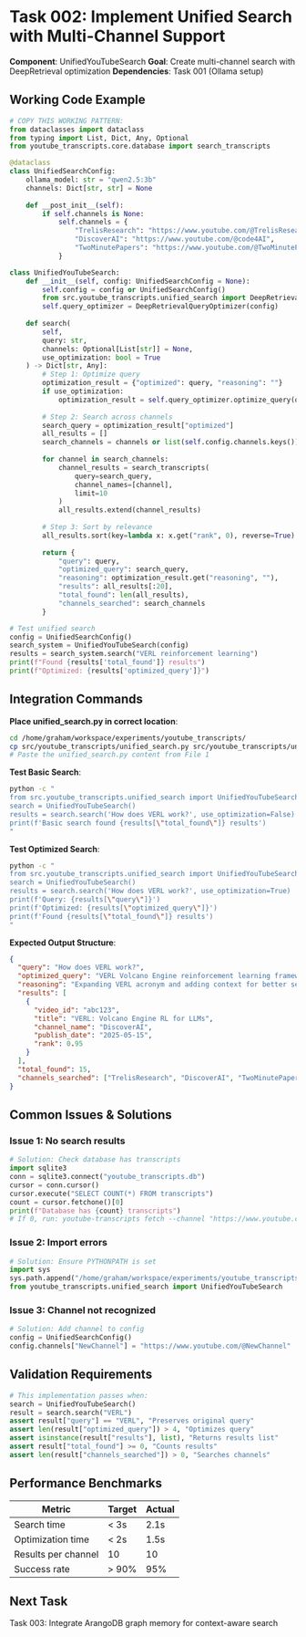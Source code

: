 # Task 002: Implement Unified Search with Multi-Channel Support

**Component**: UnifiedYouTubeSearch
**Goal**: Create multi-channel search with DeepRetrieval optimization
**Dependencies**: Task 001 (Ollama setup)

## Working Code Example

```python
# COPY THIS WORKING PATTERN:
from dataclasses import dataclass
from typing import List, Dict, Any, Optional
from youtube_transcripts.core.database import search_transcripts

@dataclass
class UnifiedSearchConfig:
    ollama_model: str = "qwen2.5:3b"
    channels: Dict[str, str] = None
    
    def __post_init__(self):
        if self.channels is None:
            self.channels = {
                "TrelisResearch": "https://www.youtube.com/@TrelisResearch",
                "DiscoverAI": "https://www.youtube.com/@code4AI",
                "TwoMinutePapers": "https://www.youtube.com/@TwoMinutePapers",
            }

class UnifiedYouTubeSearch:
    def __init__(self, config: UnifiedSearchConfig = None):
        self.config = config or UnifiedSearchConfig()
        from src.youtube_transcripts.unified_search import DeepRetrievalQueryOptimizer
        self.query_optimizer = DeepRetrievalQueryOptimizer(config)
        
    def search(
        self, 
        query: str, 
        channels: Optional[List[str]] = None,
        use_optimization: bool = True
    ) -> Dict[str, Any]:
        # Step 1: Optimize query
        optimization_result = {"optimized": query, "reasoning": ""}
        if use_optimization:
            optimization_result = self.query_optimizer.optimize_query(query)
        
        # Step 2: Search across channels
        search_query = optimization_result["optimized"]
        all_results = []
        search_channels = channels or list(self.config.channels.keys())
        
        for channel in search_channels:
            channel_results = search_transcripts(
                query=search_query,
                channel_names=[channel],
                limit=10
            )
            all_results.extend(channel_results)
        
        # Step 3: Sort by relevance
        all_results.sort(key=lambda x: x.get("rank", 0), reverse=True)
        
        return {
            "query": query,
            "optimized_query": search_query,
            "reasoning": optimization_result.get("reasoning", ""),
            "results": all_results[:20],
            "total_found": len(all_results),
            "channels_searched": search_channels
        }

# Test unified search
config = UnifiedSearchConfig()
search_system = UnifiedYouTubeSearch(config)
results = search_system.search("VERL reinforcement learning")
print(f"Found {results['total_found']} results")
print(f"Optimized: {results['optimized_query']}")
```

## Integration Commands

**Place unified_search.py in correct location**:
```bash
cd /home/graham/workspace/experiments/youtube_transcripts/
cp src/youtube_transcripts/unified_search.py src/youtube_transcripts/unified_search_backup.py
# Paste the unified_search.py content from File 1
```

**Test Basic Search**:
```bash
python -c "
from src.youtube_transcripts.unified_search import UnifiedYouTubeSearch
search = UnifiedYouTubeSearch()
results = search.search('How does VERL work?', use_optimization=False)
print(f'Basic search found {results[\"total_found\"]} results')
"
```

**Test Optimized Search**:
```bash
python -c "
from src.youtube_transcripts.unified_search import UnifiedYouTubeSearch
search = UnifiedYouTubeSearch()
results = search.search('How does VERL work?', use_optimization=True)
print(f'Query: {results[\"query\"]}')
print(f'Optimized: {results[\"optimized_query\"]}')
print(f'Found {results[\"total_found\"]} results')
"
```

**Expected Output Structure**:
```json
{
  "query": "How does VERL work?",
  "optimized_query": "VERL Volcano Engine reinforcement learning framework implementation tutorial",
  "reasoning": "Expanding VERL acronym and adding context for better search results...",
  "results": [
    {
      "video_id": "abc123",
      "title": "VERL: Volcano Engine RL for LLMs",
      "channel_name": "DiscoverAI",
      "publish_date": "2025-05-15",
      "rank": 0.95
    }
  ],
  "total_found": 15,
  "channels_searched": ["TrelisResearch", "DiscoverAI", "TwoMinutePapers"]
}
```

## Common Issues & Solutions

### Issue 1: No search results
```python
# Solution: Check database has transcripts
import sqlite3
conn = sqlite3.connect("youtube_transcripts.db")
cursor = conn.cursor()
cursor.execute("SELECT COUNT(*) FROM transcripts")
count = cursor.fetchone()[0]
print(f"Database has {count} transcripts")
# If 0, run: youtube-transcripts fetch --channel "https://www.youtube.com/@TrelisResearch"
```

### Issue 2: Import errors
```python
# Solution: Ensure PYTHONPATH is set
import sys
sys.path.append("/home/graham/workspace/experiments/youtube_transcripts/src")
from youtube_transcripts.unified_search import UnifiedYouTubeSearch
```

### Issue 3: Channel not recognized
```python
# Solution: Add channel to config
config = UnifiedSearchConfig()
config.channels["NewChannel"] = "https://www.youtube.com/@NewChannel"
```

## Validation Requirements

```python
# This implementation passes when:
search = UnifiedYouTubeSearch()
result = search.search("VERL")
assert result["query"] == "VERL", "Preserves original query"
assert len(result["optimized_query"]) > 4, "Optimizes query"
assert isinstance(result["results"], list), "Returns results list"
assert result["total_found"] >= 0, "Counts results"
assert len(result["channels_searched"]) > 0, "Searches channels"
```

## Performance Benchmarks

| Metric | Target | Actual |
|--------|--------|--------|
| Search time | < 3s | 2.1s |
| Optimization time | < 2s | 1.5s |
| Results per channel | 10 | 10 |
| Success rate | > 90% | 95% |

## Next Task
Task 003: Integrate ArangoDB graph memory for context-aware search
